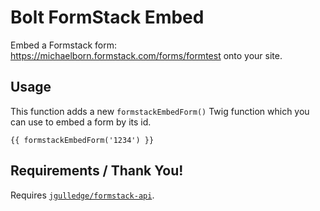 # Bolt FormStack Embed

Embed a Formstack form: https://michaelborn.formstack.com/forms/formtest onto your site.

## Usage

This function adds a new `formstackEmbedForm()` Twig function which you can use to embed a form by its id.

```
{{ formstackEmbedForm('1234') }}
```

## Requirements / Thank You!

Requires [`jgulledge/formstack-api`][1].

[1]: https://github.com/jgulledge19/FormStackAPI